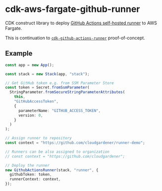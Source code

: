 # cdk-aws-fargate-github-runner

CDK construct library to deploy [GitHub Actions self-hosted runner](https://docs.github.com/en/actions/hosting-your-own-runners/about-self-hosted-runners) to AWS Fargate.

This is continuation to [`cdk-github-actions-runner`](https://github.com/nikovirtala/cdk-github-actions-runner) proof-of-concept.

## Example

```ts
const app = new App();

const stack = new Stack(app, "stack");

// Get GitHub token e.g. from SSM Parameter Store
const token = Secret.fromSsmParameter(
  StringParameter.fromSecureStringParameterAttributes(
    this,
    "GitHubAccessToken",
    {
      parameterName: "GITHUB_ACCESS_TOKEN",
      version: 0,
    }
  )
);

// Assign runner to repository
const context = "https://github.com/cloudgardener/runner-demo";

// Runners can be also assigned to organization
// const context = "https://github.com/cloudgardener";

// Deploy the runner
new GithubActionsRunner(stack, "runner", {
  githubToken: token,
  runnerContext: context,
});
```
